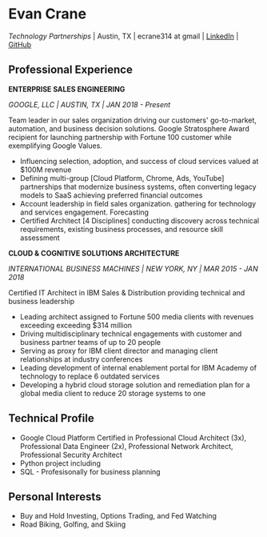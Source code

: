 # Evan Crane    
_Technology Partnerships_  | Austin, TX | ecrane314 at gmail | [LinkedIn](https://www.linkedin.com/in/evancrane/) | [GitHub](https://github.com/ecrane314)


## Professional Experience
**ENTERPRISE SALES ENGINEERING**

_GOOGLE, LLC | AUSTIN, TX | JAN 2018 - Present_

Team leader in our sales organization driving our customers' go-to-market, automation, and business decision solutions. Google Stratosphere Award recipient for launching partnership with Fortune 100 customer while exemplifying Google Values.

* Influencing selection, adoption, and success of cloud services valued at $100M revenue
* Defining multi-group [Cloud Platform, Chrome, Ads, YouTube] partnerships that modernize business systems, often converting legacy models to SaaS achieving preferred financial outcomes
* Account leadership in field sales organization. gathering for technology and services engagement. Forecasting
* Certified Architect [4 Disciplines] conducting discovery across technical requirements, existing business processes, and resource skill assessment

**CLOUD & COGNITIVE SOLUTIONS ARCHITECTURE**

_INTERNATIONAL BUSINESS MACHINES | NEW YORK, NY | MAR 2015 - JAN 2018_

Certified IT Architect in IBM Sales & Distribution providing technical and
business leadership
* Leading architect assigned to Fortune 500 media clients with revenues exceeding exceeding $314 million
* Driving multidisciplinary technical engagements with customer and business partner
teams of up to 20 people
* Serving as proxy for IBM client director and managing client relationships at industry
conferences
* Leading development of internal enablement portal for IBM Academy of technology to
replace 6 outdated services
* Developing a hybrid cloud storage solution and remediation plan for a global media client
to reduce 20 storage systems to one

## Technical Profile

* Google Cloud Platform Certified in Professional Cloud Architect (3x), Professional Data Engineer (2x), Professional Network Architect, Professional Security Architect
* Python project including
* SQL - Profesisonally for business planning


## Personal Interests

* Buy and Hold Investing, Options Trading, and Fed Watching
* Road Biking, Golfing, and Skiing